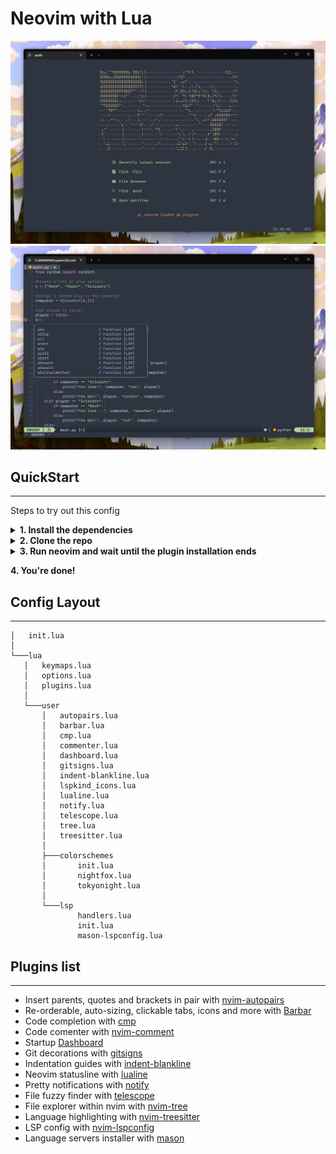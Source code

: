 # Neovim with Lua

![Dashboard creenshot](./dashboard.png)
![Code example screenshot](./code.png)

## QuickStart
--------------------

Steps to try out this config

<details close>

<summary><b>1. Install the dependencies</b></summary>
  
- [Neovim](https://github.com/neovim/neovim/releases/tag/v0.7.2) v0.7.2
- Some [Nerd Font](https://www.nerdfonts.com/)

> Note: I tried to use LSP on neovim nightly (installed through chocolatey) without success.

<br>

</details>

<details close>

<summary><b>2. Clone the repo</b></summary>

    git clone https://github.com/scarktt/nvim.git "$env:LOCALAPPDATA\nvim"

> ️ℹ️ You have to remove your current config located in ~\AppData\Local\nvim
  
<br>

</details>

<details close>

<summary><b>3. Run neovim and wait until the plugin installation ends</b></summary>

> ℹ️ For a cleanner plugins installation you can remove all the files located in ~\AppData\Local\nvim-data
  
<br>

</details>

**4. You're done!**

## Config Layout
--------------------

    │   init.lua
    │
    └───lua
       │   keymaps.lua
       │   options.lua
       │   plugins.lua
       │
       └───user
           │   autopairs.lua
           │   barbar.lua
           │   cmp.lua
           │   commenter.lua
           │   dashboard.lua
           │   gitsigns.lua
           │   indent-blankline.lua
           │   lspkind_icons.lua
           │   lualine.lua
           │   notify.lua
           │   telescope.lua
           │   tree.lua
           │   treesitter.lua
           │
           ├───colorschemes
           │       init.lua
           │       nightfox.lua
           │       tokyonight.lua
           │
           └───lsp
                   handlers.lua
                   init.lua
                   mason-lspconfig.lua

## Plugins list
--------------------

-  Insert parents, quotes and brackets in pair with [nvim-autopairs](https://github.com/windwp/nvim-autopairs)
-  Re-orderable, auto-sizing, clickable tabs, icons and more with [Barbar](https://github.com/romgrk/barbar.nvim)
-  Code completion with [cmp](https://github.com/hrsh7th/nvim-cmp)
-  Code comenter with [nvim-comment](https://github.com/terrortylor/nvim-comment)
-  Startup [Dashboard](https://github.com/glepnir/dashboard-nvim)
-  Git decorations with [gitsigns](https://github.com/lewis6991/gitsigns.nvim)
-  Indentation guides with [indent-blankline](https://github.com/lukas-reineke/indent-blankline.nvim)
-  Neovim statusline with [lualine](https://github.com/nvim-lualine/lualine.nvim)
-  Pretty notifications with [notify](https://github.com/rcarriga/nvim-notify)
-  File fuzzy finder with [telescope](https://github.com/nvim-telescope/telescope.nvim)
-  File explorer within nvim with [nvim-tree](https://github.com/kyazdani42/nvim-tree.lua)
-  Language highlighting with [nvim-treesitter](https://github.com/nvim-treesitter/nvim-treesitter)
-  LSP config with [nvim-lspconfig](https://github.com/neovim/nvim-lspconfig)
-  Language servers installer with [mason](https://github.com/williamboman/mason.nvim)

